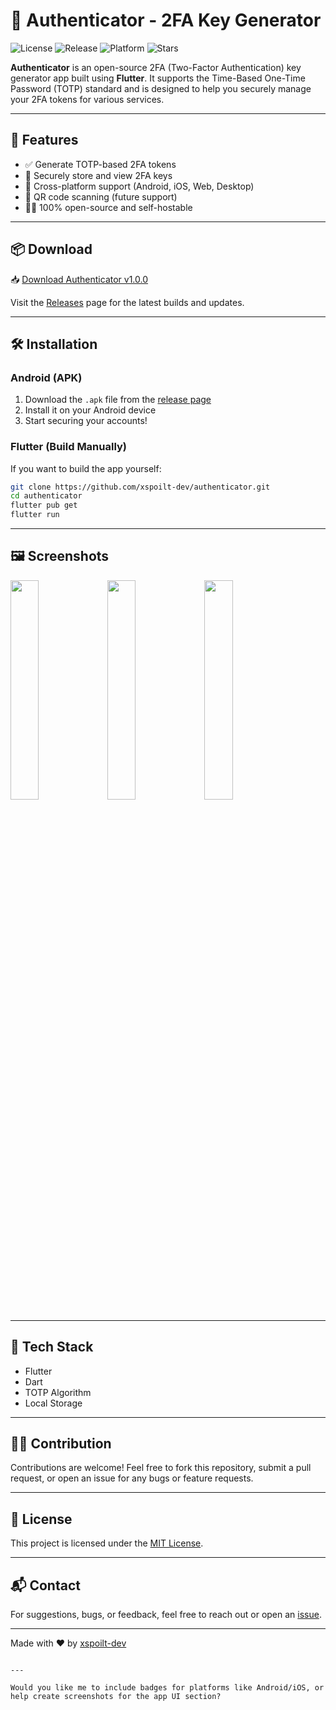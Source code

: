 
# 🔐 Authenticator - 2FA Key Generator

![License](https://img.shields.io/github/license/xspoilt-dev/authenticator)
![Release](https://img.shields.io/github/v/release/xspoilt-dev/authenticator)
![Platform](https://img.shields.io/badge/platform-Flutter-blue)
![Stars](https://img.shields.io/github/stars/xspoilt-dev/authenticator?style=social)

**Authenticator** is an open-source 2FA (Two-Factor Authentication) key generator app built using **Flutter**. It supports the Time-Based One-Time Password (TOTP) standard and is designed to help you securely manage your 2FA tokens for various services.

---

## 🚀 Features

- ✅ Generate TOTP-based 2FA tokens
- 🔐 Securely store and view 2FA keys
- 📱 Cross-platform support (Android, iOS, Web, Desktop)
- 📸 QR code scanning (future support)
- 🧑‍💻 100% open-source and self-hostable

---

## 📦 Download

📥 [Download Authenticator v1.0.0](https://github.com/xspoilt-dev/authenticator/releases/tag/v1.0.0)

Visit the [Releases](https://github.com/xspoilt-dev/authenticator/releases) page for the latest builds and updates.

---

## 🛠️ Installation

### Android (APK)
1. Download the `.apk` file from the [release page](https://github.com/xspoilt-dev/authenticator/releases/tag/v1.0.0)
2. Install it on your Android device
3. Start securing your accounts!

### Flutter (Build Manually)
If you want to build the app yourself:

```bash
git clone https://github.com/xspoilt-dev/authenticator.git
cd authenticator
flutter pub get
flutter run
````

---

## 🖼️ Screenshots

<p float="left"> <img src="ss/photo_2025-08-06_01-52-49.jpg" width="30%" /> <img src="ss/photo_2025-08-06_01-52-55.jpg" width="30%" /> <img src="ss/photo_2025-08-06_01-52-59.jpg" width="30%" /> </p>

---

## 🔧 Tech Stack

* Flutter
* Dart
* TOTP Algorithm
* Local Storage

---


## 🧑‍💻 Contribution

Contributions are welcome! Feel free to fork this repository, submit a pull request, or open an issue for any bugs or feature requests.

---

## 📄 License

This project is licensed under the [MIT License](LICENSE).

---

## 📬 Contact

For suggestions, bugs, or feedback, feel free to reach out or open an [issue](https://github.com/xspoilt-dev/authenticator/issues).

---

Made with ❤️ by [xspoilt-dev](https://github.com/xspoilt-dev)

```

---

Would you like me to include badges for platforms like Android/iOS, or help create screenshots for the app UI section?
```
